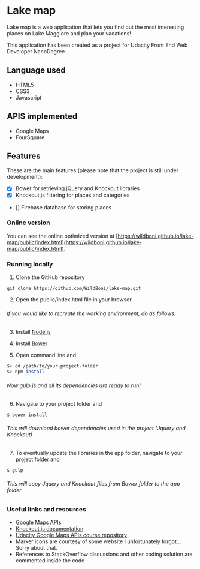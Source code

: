 # Lake map

Lake map is a web application that lets you find out the most interesting places on Lake Maggiore and plan your vacations!

This application has been created as a project for Udacity Front End Web Developer NanoDegree.

## Language used

* HTML5
* CSS3
* Javascript

## APIS implemented

* Google Maps
* FourSquare

## Features

These are the main features (please note that the project is still under development):

- [X] Bower for retrieving jQuery and Knockout libraries
- [X] Knockout.js filtering for places and categories
- [] Firebase database for storing places

### Online version

You can see the online optimized version at [https://wildboni.github.io/lake-map/public/index.html](https://wildboni.github.io/lake-map/public/index.html).

### Running locally

1. Clone the GitHub repository

  ```
  git clone https://github.com/WildBoni/lake-map.git
  ```

2. Open the public/index.html file in your browser
###### If you would like to recreate the working environment, do as follows:

3. Install [Node.js](https://nodejs.org/)

4. Install [Bower](https://bower.io/)

5.  Open command line and
  ``` sh
  $> cd /path/to/your-project-folder
  $> npm install
  ```
###### Now gulp.js and all its dependencies are ready to run!

6. Navigate to your project folder and

  ```
  $ bower install
  ```
###### This will download bower dependencies used in the project (Jquery and Knockout)

7. To eventually update the libraries in the app folder, navigate to your project folder and

  ```
  $ gulp
  ```
###### This will copy Jquery and Knockout files from Bower folder to the app folder

### Useful links and resources
* [Google Maps APIs](https://developers.google.com/maps/documentation/javascript/adding-a-google-map)
* [Knockout.js documentation](http://knockoutjs.com/documentation/introduction.html)
* [Udacity Google Maps APIs course repository](https://github.com/udacity/ud864)
* Marker icons are courtesy of some website I unfortunately forgot... Sorry about that.
* References to StackOverflow discussions and other coding solution are commented inside the code
